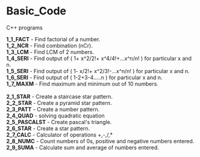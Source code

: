 # Basic_Code
C++ programs

**1_1_FACT** - Find factorial of a number. <br/>
**1_2_NCR**  - Find combination (nCr).<br/>
**1_3_LCM**  - Find LCM of 2 numbers.<br/>
**1_4_SERI** - Find output of ( 1+ x^2/2!+ x^4/4!+...x^n/n! ) for particular x and n.<br/>
**1_5_SERI** - Find output of ( 1- x/2!+ x^2/3!-...x^n/n!   ) for particular x and n.<br/>
**1_6_SERI** - Find output of ( 1-2+3-4.....n ) for particular x and n.<br/>
**1_7_MAXM** - Find maximum and minimum out of 10 numbers.<br/>
<br/>
**2_1_STAR** - Create a staircase star pattern.<br/>
**2_2_STAR** - Create a pyramid star pattern.<br/>
**2_3_PATT** - Create a number pattern.<br/>
**2_4_QUAD** - solving quadratic equation<br/>
**2_5_PASCALST** - Create pascal's triangle.<br/>
**2_6_STAR** - Create a star pattern.<br/>
**2_7_CALC** - Calculator of operations +,-,/,* <br/>
**2_8_NUMC** - Count numbers of 0s, positive and negative numbers entered.<br/>
**2_9_SUMA** - Calculate sum and average of numbers entered.<br/>
<br/>

